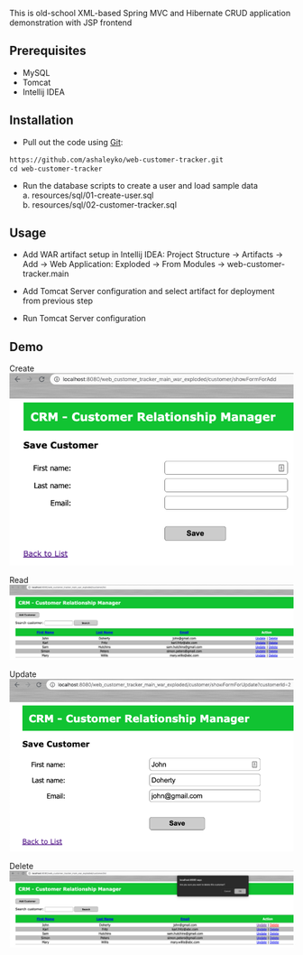 This is old-school XML-based Spring MVC and Hibernate CRUD application demonstration with JSP frontend

## Prerequisites

* MySQL
* Tomcat
* Intellij IDEA

## Installation

* Pull out the code using [Git](https://git-scm.com/downloads):

```shell
https://github.com/ashaleyko/web-customer-tracker.git
cd web-customer-tracker
```
* Run the database scripts to create a user and load sample data  
  a. resources/sql/01-create-user.sql  
  b. resources/sql/02-customer-tracker.sql

## Usage

* Add WAR artifact setup in Intellij IDEA:
Project Structure -> Artifacts -> Add -> Web Application: Exploded -> From Modules -> web-customer-tracker.main

* Add Tomcat Server configuration and select artifact for deployment from previous step

* Run Tomcat Server configuration 

## Demo
Create  
![Alt text](src/main/resources/screenshots/web-customer-tracker-save.png?raw=true "Save")

Read  
![Alt text](src/main/resources/screenshots/web-customer-tracker-list.png?raw=true "List")

Update  
![Alt text](src/main/resources/screenshots/web-customer-tracker-update.png?raw=true "Update")

Delete  
![Alt text](src/main/resources/screenshots/web-customer-tracker-delete.png?raw=true "Delete")
